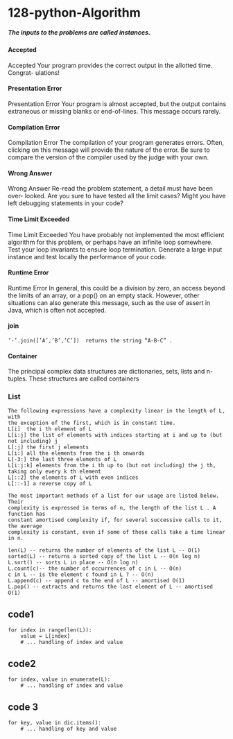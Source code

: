 # 128-python-Algorithm
##### The inputs to the problems are called instances.
#### Accepted
Accepted Your program provides the correct output in the allotted time. Congrat-
ulations!

#### Presentation Error
Presentation Error Your program is almost accepted, but the output contains
extraneous or missing blanks or end-of-lines. This message occurs rarely.

#### Compilation Error
Compilation Error The compilation of your program generates errors. Often,
clicking on this message will provide the nature of the error. Be sure to compare
the version of the compiler used by the judge with your own.

#### Wrong Answer
Wrong Answer Re-read the problem statement, a detail must have been over-
looked. Are you sure to have tested all the limit cases? Might you have left
debugging statements in your code?

#### Time Limit Exceeded
Time Limit Exceeded You have probably not implemented the most efficient
algorithm for this problem, or perhaps have an infinite loop somewhere. Test
your loop invariants to ensure loop termination. Generate a large input instance
and test locally the performance of your code.

#### Runtime Error
Runtime Error In general, this could be a division by zero, an access beyond the
limits of an array, or a pop() on an empty stack. However, other situations can
also generate this message, such as the use of assert in Java, which is often not
accepted.
#### join
```
‘-’.join([’A’,’B’,’C’])  returns the string “A-B-C” .

```
#### Container
The principal complex data structures are dictionaries, sets, lists and n-tuples. These
structures are called containers

### List
```
The following expressions have a complexity linear in the length of L, with
the exception of the first, which is in constant time.
L[i]  the i th element of L
L[i:j] the list of elements with indices starting at i and up to (but not including) j
L[:j] the first j elements
L[i:] all the elements from the i th onwards
L[-3:] the last three elements of L
L[i:j:k] elements from the i th up to (but not including) the j th, taking only every k th element
L[::2] the elements of L with even indices
L[::-1] a reverse copy of L

The most important methods of a list for our usage are listed below. Their
complexity is expressed in terms of n, the length of the list L . A function has
constant amortised complexity if, for several successive calls to it, the average
complexity is constant, even if some of these calls take a time linear in n.

len(L) -- returns the number of elements of the list L -- O(1)
sorted(L) -- returns a sorted copy of the list L -- O(n log n)
L.sort() -- sorts L in place -- O(n log n)
L.count(c)-- the number of occurrences of c in L -- O(n)
c in L -- is the element c found in L ? -- O(n)
L.append(c) -- append c to the end of L -- amortised O(1)
L.pop() -- extracts and returns the last element of L -- amortised O(1)

```
## code1
```
for index in range(len(L)):
    value = L[index]
    # ... handling of index and value
```
## code2
```
for index, value in enumerate(L):
    # ... handling of index and value
```
## code 3
```
for key, value in dic.items():
    # ... handling of key and value
```
